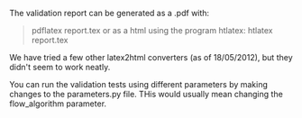 The validation report can be generated as a .pdf with:
> pdflatex report.tex
or as a html using the program htlatex:
> htlatex report.tex

We have tried a few other latex2html converters (as of 18/05/2012), but they
didn't seem to work neatly. 

You can run the validation tests using different parameters by making changes 
to the parameters.py file. THis would usually mean changing the flow_algorithm 
parameter.


